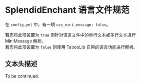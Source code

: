 # SplendidEnchant 语言文件规范
在 `config.yml` 中，有一项 `use_mini_message: false`。

若您将此项设置为 `true` 则针对语言文件中的单行文本或多行文本进行 MiniMessage 解析。<br>
若您将此项设置为 `false` 则使用 TabooLib 自带的语言功能进行解析。

## 文本头描述
To be continued.